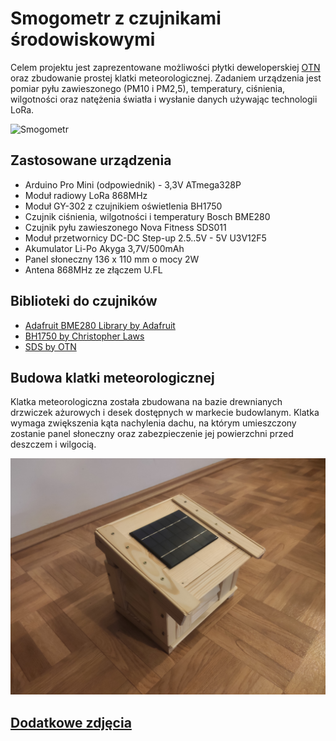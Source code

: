 # Smogometr z czujnikami środowiskowymi
Celem projektu jest zaprezentowane możliwości płytki deweloperskiej [OTN](https://github.com/Open-Things-Network/lora-dev-board/tree/master/v1.0) oraz zbudowanie prostej klatki meteorologicznej. Zadaniem urządzenia jest pomiar pyłu zawieszonego (PM10 i PM2,5), temperatury, ciśnienia, wilgotności oraz natężenia światła i wysłanie danych używając technologii LoRa.

![Smogometr](media/Lora_dev_board.jpg)


## Zastosowane urządzenia
 * Arduino Pro Mini (odpowiednik) - 3,3V ATmega328P
 * Moduł radiowy LoRa 868MHz
 * Moduł GY-302 z czujnikiem oświetlenia BH1750
 * Czujnik ciśnienia, wilgotności i temperatury Bosch BME280
 * Czujnik pyłu zawieszonego Nova Fitness SDS011
 * Moduł przetwornicy DC-DC Step-up 2.5..5V - 5V U3V12F5
 * Akumulator Li-Po Akyga 3,7V/500mAh
 * Panel słoneczny 136 x 110 mm o mocy 2W
 * Antena 868MHz ze złączem U.FL


## Biblioteki do czujników
 * [Adafruit BME280 Library by Adafruit](https://github.com/adafruit/Adafruit_BME280_Library)
 * [BH1750 by Christopher Laws](https://github.com/claws/BH1750)
 * [SDS by OTN](https://github.com/Open-Things-Network/workshops/tree/master/smogometr/libraries/sds)


## Budowa klatki meteorologicznej
Klatka meteorologiczna została zbudowana na bazie drewnianych drzwiczek ażurowych i desek dostępnych w markecie budowlanym. Klatka wymaga zwiększenia kąta nachylenia dachu, na którym umieszczony zostanie panel słoneczny oraz zabezpieczenie jej powierzchni przed deszczem i wilgocią.

![Amatorska klatka stevensona](media/Cage_done.jpg)


## [Dodatkowe zdjęcia](media/)

